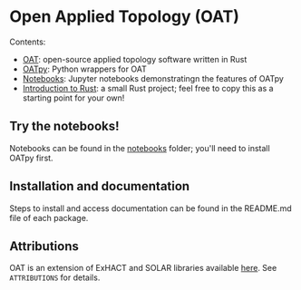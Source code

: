 # Open Applied Topology (OAT)

Contents:

- [OAT](oatt/): open-source applied topology software written in Rust
- [OATpy](oatpy): Python wrappers for OAT
- [Notebooks](notebooks): Jupyter notebooks demonstratingn the features of OATpy
- [Introduction to Rust](intro_to_rust): a small Rust project; feel free to copy this as a starting point for your own!


## Try the notebooks!

Notebooks can be found in the [notebooks](notebooks) folder; you'll need to install OATpy first.

## Installation and documentation

Steps to install and access documentation can be found in the README.md file of each package.  

## Attributions

OAT is an extension of ExHACT and SOLAR libraries available [here](https://github.com/ExHACT).  See `ATTRIBUTIONS` for details.